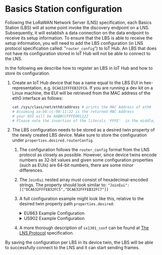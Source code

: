 # Basics Station configuration

Following the LoRaWAN  Network Server (LNS) specification, each Basics Station (LBS) will at some point invoke the discovery endpoint on a LNS. Subsequently, it will establish a data connection on the data endpoint to receive its setup information. To ensure that the LBS is able to receive the setup information, you will need to add the LBS configuration (in LNS protocol specification called: "`router_config`") to IoT Hub. An LBS that does not have its configuration stored in IoT Hub will not be able to connect to the LNS.

In the following we describe how to register an LBS in IoT Hub and how to store its configuration.

1. Create an IoT Hub device that has a name equal to the LBS EUI in hex-representation, e.g. `DCA632FFFEB32FC6`. If you are running a dev kit on a Linux machine, the EUI will be retrieved from the MAC address of the eth0 interface as follows:

    ```bash
    cat /sys/class/net/eth0/address # prints the MAC Address of eth0
    # Assuming aa:bb:cc:00:11:22 is the returned MAC Address
    # your EUI will be AABBCCFFFE001122 
    # Please note the insertion of the literals 'FFFE'  in the middle, as per https://doc.sm.tc/station/glossary.html?highlight=mac
    ```

2. The LBS configuration needs to be stored as a desired twin property of the newly created LBS device. Make sure to store the configuration under `properties.desired.routerConfig`.
   1. The configuration follows the `router_config` format from the LNS protocol as closely as possible. However, since device twins encode numbers as 32-bit values and given some configuration properties (such as EUIs) are 64-bit numbers, there are some minor differences.
   2. The `JoinEui` nested array must consist of hexadecimal-encoded strings. The property should look similar to: `"JoinEui": [["DCA632FFFEB32FC5","DCA632FFFEB32FC7"]]`
   3. A full configuration example might look like this, relative to the desired twin property path `properties.desired`:

      <details>
        <summary>EU863 Example Configuration</summary>

        ```json
        {
          "routerConfig": {
            "NetID": [1],
            "JoinEui": [["DCA632FFFEB32FC5", "DCA632FFFEB32FC7"]],
            "region": "EU863",
            "hwspec": "sx1301/1",
            "freq_range": [863000000, 870000000],
            "DRs": [
              [11, 125, 0],
              [10, 125, 0],
              [9, 125, 0],
              [8, 125, 0],
              [7, 125, 0],
              [7, 250, 0]
            ],
            "sx1301_conf": [
              {
                "radio_0": { "enable": true, "freq": 867500000 },
                "radio_1": { "enable": true, "freq": 868500000 },
                "chan_FSK": { "enable": true, "radio": 1, "if": 300000 },
                "chan_Lora_std": {
                  "enable": true,
                  "radio": 1,
                  "if": -200000,
                  "bandwidth": 250000,
                  "spread_factor": 7
                },
                "chan_multiSF_0": { "enable": true, "radio": 1, "if": -400000 },
                "chan_multiSF_1": { "enable": true, "radio": 1, "if": -200000 },
                "chan_multiSF_2": { "enable": true, "radio": 1, "if": 0 },
                "chan_multiSF_3": { "enable": true, "radio": 0, "if": -400000 },
                "chan_multiSF_4": { "enable": true, "radio": 0, "if": -200000 },
                "chan_multiSF_5": { "enable": true, "radio": 0, "if": 0 },
                "chan_multiSF_6": { "enable": true, "radio": 0, "if": 200000 },
                "chan_multiSF_7": { "enable": true, "radio": 0, "if": 400000 }
              }
            ],
            "nocca": true,
            "nodc": true,
            "nodwell": true
          }
        }
        ```

      </details>

      <details>
        <summary>US902 Example Configuration</summary>

        ```json
        {
          "routerConfig": {
            "NetID": [1],
            "JoinEui": [["DCA632FFFEB32FC5", "DCA632FFFEB32FC7"]],
            "region": "US902",
            "hwspec": "sx1301/1",
            "freq_range": [902000000, 928000000],
            "DRs": [
              [10, 125, 0],
              [9, 125, 0],
              [8, 125, 0],
              [7, 125, 0],
              [8, 500, 0],
              [0, 0, 0],
              [0, 0, 0],
              [0, 0, 0],
              [12, 500, 1],
              [11, 500, 1],
              [10, 500, 1],
              [9, 500, 1],
              [8, 500, 1],
              [8, 500, 1]
            ],
            "sx1301_conf": [
              {
                "radio_0": { "enable": true, "freq": 902700000 },
                "radio_1": { "enable": true, "freq": 903400000 },
                "chan_FSK": { "enable": true, "radio": 1, "if": 300000 },
                "chan_Lora_std": {
                  "enable": true,
                  "radio": 0,
                  "if": 300000,
                  "bandwidth": 500000,
                  "spread_factor": 8
                },
                "chan_multiSF_0": { "enable": true, "radio": 0, "if": -400000 },
                "chan_multiSF_1": { "enable": true, "radio": 0, "if": -200000 },
                "chan_multiSF_2": { "enable": true, "radio": 0, "if": 0 },
                "chan_multiSF_3": { "enable": true, "radio": 0, "if": 200000 },
                "chan_multiSF_4": { "enable": true, "radio": 1, "if": -300000 },
                "chan_multiSF_5": { "enable": true, "radio": 1, "if": -100000 },
                "chan_multiSF_6": { "enable": true, "radio": 1, "if": 100000 },
                "chan_multiSF_7": { "enable": true, "radio": 1, "if": 300000 }
              }
            ],
            "nocca": true,
            "nodc": true,
            "nodwell": true
          }
        }
        ```

      </details>

   4. A more thorough description of `sx1301_conf` can be found at [The LNS Protocol](https://doc.sm.tc/station/tcproto.html?highlight=sx1301conf#router-config-message) specification.

By saving the configuration per LBS in its device twin, the LBS will be able to successfully connect to the LNS and it can start sending frames.
